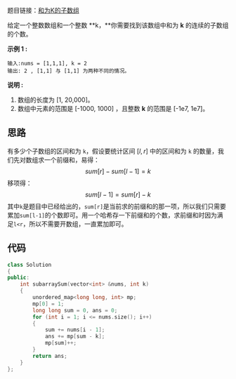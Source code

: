 题目链接：[和为K的子数组](https://leetcode-cn.com/problems/subarray-sum-equals-k/)

给定一个整数数组和一个整数 **k，**你需要找到该数组中和为 **k** 的连续的子数组的个数。

**示例 1 :**

```
输入:nums = [1,1,1], k = 2
输出: 2 , [1,1] 与 [1,1] 为两种不同的情况。
```

**说明 :**

1. 数组的长度为 [1, 20,000]。
2. 数组中元素的范围是 [-1000, 1000] ，且整数 **k** 的范围是 [-1e7, 1e7]。

## 思路

有多少个子数组的区间和为 `k`，假设要统计区间 $[l,r]$ 中的区间和为 `k` 的数量，我们先对数组求一个前缀和，易得：
$$sum[r]-sum[l-1]=k$$
移项得：
$$sum[l-1]=sum[r]-k$$
其中`k`是题目中已经给出的，`sum[r]`是当前求的前缀和的那一项，所以我们只需要累加`sum[l-1]`的个数即可。用一个哈希存一下前缀和的个数，求前缀和时因为满足`l<r`，所以不需要开数组，一直累加即可。

## 代码

```cpp
class Solution
{
public:
    int subarraySum(vector<int> &nums, int k)
    {
        unordered_map<long long, int> mp;
        mp[0] = 1;
        long long sum = 0, ans = 0;
        for (int i = 1; i <= nums.size(); i++)
        {
            sum += nums[i - 1];
            ans += mp[sum - k];
            mp[sum]++;
        }
        return ans;
    }
};
```

